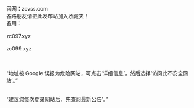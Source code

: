 官网：zcvss.com<br> 
各路朋友请把此发布站加入收藏夹！<br>
备用：<br>
<br>
zc097.xyz<br>
       <br>
zc099.xyz<br>
       <br>
       
<br>“地址被 Google 误报为危险网站，可点击‘详细信息’，然后选择‘访问此不安全网站’。”<br>

<br>“建议您每次登录网站后，先查阅最新公告’。”<br>


       
